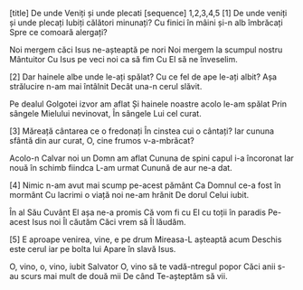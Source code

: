 [title] De unde Veniți și unde plecati
[sequence] 1,2,3,4,5
[1]
De unde veniți și unde plecați
Iubiți călători minunați?
Cu finici în mâini și-n alb îmbrăcați
Spre ce comoară alergați?

Noi mergem căci Isus ne-așteaptă pe nori
Noi mergem la scumpul nostru Mântuitor
Cu Isus pe veci noi ca să fim
Cu El să ne înveselim.

[2]
Dar hainele albe unde le-ați spălat?
Cu ce fel de ape le-ați albit?
Așa strălucire n-am mai întâlnit
Decât una-n cerul slăvit.

Pe dealul Golgotei izvor am aflat
Și hainele noastre acolo le-am spălat
Prin sângele Mielului nevinovat,
În sângele Lui cel curat.

[3]
Măreață cântarea ce o fredonați
În cinstea cui o cântați?
Iar cununa sfântă din aur curat,
O, cine frumos v-a-mbrăcat?

Acolo-n Calvar noi un Domn am aflat
Cununa de spini capul i-a încoronat
Iar nouă în schimb fiindca L-am urmat
Cunună de aur ne-a dat.

[4]
Nimic n-am avut mai scump pe-acest pământ
Ca Domnul ce-a fost în mormânt
Cu lacrimi o viață noi ne-am hrănit
De dorul Celui iubit.

În al Său Cuvânt El așa ne-a promis
Că vom fi cu El cu toții în paradis
Pe-acest Isus noi Îl căutăm
Căci vrem să Îl lăudăm.

[5]
E aproape venirea, vine, e pe drum
Mireasa-L așteaptă acum
Deschis este cerul iar pe bolta lui
Apare în slavă Isus.

O, vino, o, vino, iubit Salvator
O, vino să te vadă-ntregul popor
Căci anii s-au scurs mai mult de două mii
De când Te-așteptăm să vii.

